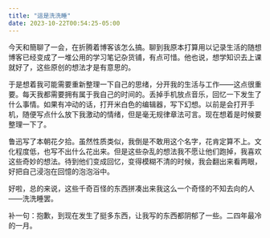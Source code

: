 ```yaml
---
title: "這是洗洗睡"
date: 2023-10-22T00:54:25-05:00
---
```


今天和簡聊了一会，在折腾着博客该怎么搞。聊到我原本打算用以记录生活的随想博客已经变成了一堆公用的学习笔记杂货铺，有点可惜。他也说，想学知识去上课就好了，这些原创的想法才是有意思的。

于是想着我可能需要重新整理一下自己的思绪，分开我的生活与工作——这点很重要。每天我都需要拥有属于我自己的时间的。丢掉手机放点音乐，回忆一下发生了什么事情。如果有冲动的话，打开米白色的编辑器，写下幻想。以前是会打开手机，随便写点什么放下我激动的情绪，但是毫无规律章法可言。现在想着是时候要整理一下了。

鲁迅写了本朝花夕拾。虽然性质类似，我倒是不敢用这个名字，花肯定算不上。文化程度低，也写不出什么花出来。但是这些杂乱的想法我不愿让他们跑掉，我喜欢这些奇妙的想法。待到他们变成回忆，变得模糊不清的时候，我会翻出来看两眼，好把自己浸泡在回憶的泡泡浴中。

好啦，总的来说，这些千奇百怪的东西拼凑出来我这么一个奇怪的不知去向的人——洗洗睡罢。

补一句：抱歉，到现在发生了挺多东西，让我写的东西都阴郁了一些。二四年最冷的一月。
